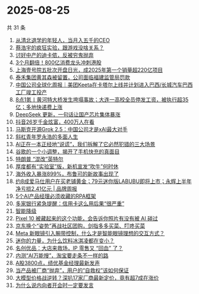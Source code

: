 # 2025-08-25

共 31 条

<!-- BEGIN 36KR -->
<!-- 最后更新时间 2025-08-25 08:46:56 +0800 -->
1. [从清北退学的年轻人，当月入五千的CEO](https://36kr.com/p/3428037218242178)
1. [蔡浩宇的疯狂实验，跟游戏没啥关系？](https://36kr.com/p/3434942221913728)
1. [讨好中产的迪卡侬，反被穷鬼抛弃](https://36kr.com/p/3435227459243653)
1. [3个月翻倍！800亿消费龙头冲刺港股](https://36kr.com/p/3435254468529536)
1. [上海壹号院五批次开盘日光，成2025年第一个销量超220亿项目](https://36kr.com/p/3436137759035010)
1. [泰禾集团黄其森被留置，公司面临福建监管局罚款](https://36kr.com/p/3435314397908617)
1. [中国公司全球化周报｜美团Keeta在卡塔尔上线并计划进入巴西/长城汽车巴西工厂竣工投产](https://36kr.com/p/3436747195600516)
1. [8点1氪丨黄河特大桥发生垮塌事故；大连一高校全员停发工资，被执行超35亿；多地快递费上涨](https://36kr.com/p/3437495709977991)
1. [DeepSeek 更新，一句话让国产芯片集体暴涨](https://36kr.com/p/3435572235767177)
1. [抖音26岁千金炫富，400万人在看](https://36kr.com/p/3436233095056776)
1. [马斯克开源Grok 2.5：中国公司才是xAI最大对手](https://36kr.com/p/3436156842970759)
1. [斜杠青年罗永浩的多面人生](https://36kr.com/p/3436377061690761)
1. [AI正在一本正经地“说谎”，我们拆解了它必然犯错的三大场景](https://36kr.com/p/3409918960750208)
1. [谷歌的一个小调整，揭开了手机快充的真面目](https://36kr.com/p/3436649620967047)
1. [特朗普 “混改”英特尔](https://36kr.com/p/3435333258893699)
1. [厚度都有“实验室”版，新机宣发“吹牛”何时休](https://36kr.com/p/3435242932080264)
1. [海外收入暴涨899%，布鲁可的新故事出现了](https://36kr.com/p/3436401443474822)
1. [约8成爱马仕用户在买老铺黄金；79元迷你版LABUBU即将上市；永辉上半年净亏损2.41亿元 | 品牌周报](https://36kr.com/p/3436594010672519)
1. [5个AI产品经理必须收藏的RPA框架](https://36kr.com/p/3436656899902849)
1. [多家银行紧急提醒：信用卡这么用后果“很严重”](https://36kr.com/p/3436113667395209)
1. [智能降级](https://36kr.com/p/3436951233484934)
1. [Pixel 10 被藏起来的这个功能，会告诉你照片有没有被 AI 碰过](https://36kr.com/p/3436710910692736)
1. [京东换个“姿势”再战社区团购，剑指多多买菜、叮咚买菜](https://36kr.com/p/3436932124282243)
1. [Meta 新眼镜引入腕带控制，什么才是智能眼镜理想的交互方式？](https://36kr.com/p/3436844227808898)
1. [迷你的力量，为什么饮料冰淇凌都在变小？](https://36kr.com/p/3436907199549063)
1. [名创优品：大店来救场，IP 零售又 “回血” 了？](https://36kr.com/p/3436734070508937)
1. [内测“AI万能搜”，淘宝要走条不一样的路](https://36kr.com/p/3435242979774084)
1. [A股3800点，绩优基金经理最新发声](https://36kr.com/p/3436869997072003)
1. [当产品被厂商“抛弃”，用户的“自救权”该如何保证](https://36kr.com/p/3436649680703104)
1. [大模型价格战逆转？深扒17家厂商最新定价，竟有超7成在涨价](https://36kr.com/p/3435332170124929)
1. [为什么说内向者开会时一定要发言](https://36kr.com/p/3408511379623301)
<!-- END 36KR -->
